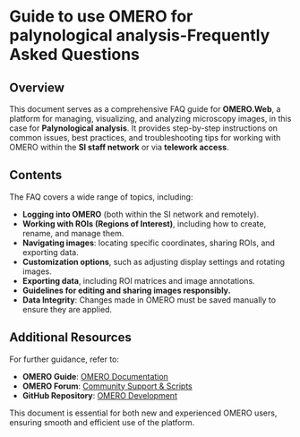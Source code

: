 # Guide to use OMERO for palynological analysis-Frequently Asked Questions #

## Overview  
This document serves as a comprehensive FAQ guide for **OMERO.Web**, a platform for managing, visualizing, and analyzing microscopy images, in this case for **Palynological analysis**. It provides step-by-step instructions on common issues, best practices, and troubleshooting tips for working with OMERO within the **SI staff network** or via **telework access**.  

## Contents  
The FAQ covers a wide range of topics, including:  
- **Logging into OMERO** (both within the SI network and remotely).  
- **Working with ROIs (Regions of Interest)**, including how to create, rename, and manage them.  
- **Navigating images**: locating specific coordinates, sharing ROIs, and exporting data.  
- **Customization options**, such as adjusting display settings and rotating images.  
- **Exporting data**, including ROI matrices and image annotations.  
- **Guidelines for editing and sharing images responsibly.**  
- **Data Integrity**: Changes made in OMERO must be saved manually to ensure they are applied.   

## Additional Resources  
For further guidance, refer to:  
- **OMERO Guide**: [OMERO Documentation](https://omero-guides.readthedocs.io/en/latest/)  
- **OMERO Forum**: [Community Support & Scripts](https://forum.image.sc/tag/omero)  
- **GitHub Repository**: [OMERO Development](https://github.com/ome)  

This document is essential for both new and experienced OMERO users, ensuring smooth and efficient use of the platform.
